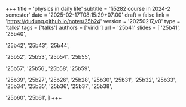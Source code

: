 +++
title = 'physics in daily life'
subtitle = 'fi5282 course in 2024-2 semester'
date = '2025-02-17T08:15:29+07:00'
draft = false
link = 'https://dudung.github.io/notes/25b24'
version = '20250217_v0'
type = 'talks'
tags = ['talks']
authors = ['viridi']
url = '25b41'
slides = [
'25b41', '25b40',

'25b42', '25b43', '25b44',

'25b52', '25b53', '25b54', '25b55',

'25b57', '25b56', '25b58', '25b59',

'25b39', '25b27', '25b26', '25b28', '25b30', '25b31', '25b32', '25b33', '25b34', '25b35', '25b36', '25b37', '25b38',

'25b60', '25b61', 
]
+++
